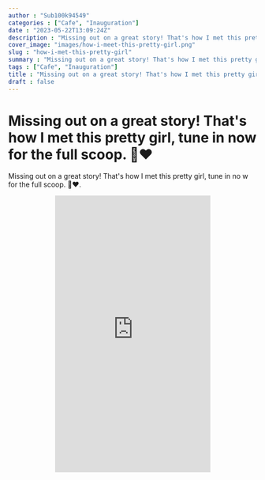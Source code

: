 ```yaml
---
author : "Sub100k94549"
categories : ["Cafe", "Inauguration"]
date : "2023-05-22T13:09:24Z"
description : "Missing out on a great story! That's how I met this pretty girl, tune in now for the full scoop. 👀❤️"
cover_image: "images/how-i-meet-this-pretty-girl.png"
slug : "how-i-met-this-pretty-girl"
summary : "Missing out on a great story! That's how I met this pretty girl, tune in now for the full scoop. 👀❤️"
tags : ["Cafe", "Inauguration"]
title : "Missing out on a great story! That's how I met this pretty girl, tune in now for the full scoop. 👀❤️"
draft : false
---
```


# Missing out on a great story! That's how I met this pretty girl, tune in now for the full scoop. 👀❤️

Missing out on a great story! That's how I met this pretty girl, tune in no w for the full scoop. 👀❤️.


<div style="text-align: center;">
  <iframe width="315" height="560" src="https://www.youtube.com/embed/mT5dGe_tNk8" title="YouTube video player" frameborder="0" allow="accelerometer; autoplay; clipboard-write; encrypted-media; gyroscope; picture-in-picture" allowfullscreen></iframe>
</div>



